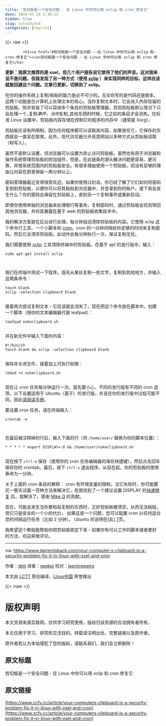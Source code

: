 ```yaml
---
title: '剪切板是一个安全问题 - 在 Linux 中你可以用 xclip 和 cron 修复它' 
date: 2019-01-24 2:30:11
hidden: true
slug: sulna3u7o4
categories: [reprint]
---
```


{{< raw >}}

            <h1><a href="#剪切板是一个安全问题---在-linux-中你可以用-xclip-和-cron-修复它"></a>剪切板是一个安全问题 - 在 Linux 中你可以用 xclip 和 cron 修复它</h1>
<p><strong>更新：我原文推荐的是 xsel，但几个用户报告说它禁用了他们的声音。这对我来说不是问题，但我发现了另一种方式（使用 <a href="https://github.com/astrand/xclip">xclip</a> ）来实现同样的目标，这样应该就能回避这个问题。文章已更新，切换到了 xclip。</strong></p>
<p>在你的操作系统上复制/粘贴的能力是必不可少的。无论你写的是代码还是剧本，这两个功能是在计算机上处理文本的核心。当你复制文本时，它会进入内存驻留的剪贴板。除非安装了可以容纳多个条目的剪贴板管理器，否则剪贴板默认情况下只会处理一个_复制<em>事件，当你</em>复制_其他东西的时候，它之前的条目才会消失。在标准 Linux 设置中，剪贴板内容存储在控制它的程序的内存中（通常是 Xorg）。</p>
<p>剪贴板应该有所限制，因为任何程序都可以读取其内容，如果放任它，它保存的东西就会一直呆在那里。此外，现代浏览器允许恶意网站以多种方式从剪贴板读取（和写入）。</p>
<p>虽然不是默认设置，但浏览器可以设置为禁止访问剪贴板。虽然也有用于浏览器和操作系统管理剪贴板的附加组件，但是，在此链条的源头解决问题更容易、更可靠，并使系统范围内的剪贴板安全。有很多理由使用一个剪贴板，但没有足够的理由让内容在那里保留一两分钟以上。</p>
<p>密码管理器最近变得很受欢迎，如果你使用过的话，你已经了解了它们如何将密码复制到剪贴板，以便你可以将其粘贴到浏览器中，并登录到你的帐户。接下来会发生什么？你的密码会保留在剪贴板上，直到另一个复制事件或重新启动。</p>
<p>即使你使用单独的浏览器来处理银行等事务，复制密码时，通过剪贴板会将其带回其他浏览器，并将其暴露在基于 web 的剪贴板收集技术中。</p>
<p>我的解决方案是在后台进行处理，每分钟自动清除剪贴板的内容。它使用 xclip 这个命令行工具、一个小脚本和 <a href="https://en.wikipedia.org/wiki/Cron">cron</a>。cron 的一分钟间隔给你足够的时间来复制密码，然后它会清空剪贴板。此动作会每分钟执行一次，保证复制无忧。</p>
<p>我们需要使用 <a href="https://github.com/astrand/xclip">xclip</a> 工具清除终端中的剪贴板。在基于 apt 的发行版中，输入：</p>
<pre><code class="hljs routeros">sudo apt-<span class="hljs-builtin-name">get</span> install xclip

</code></pre><p>我们在终端中测试一下程序。首先从某处复制一些文字，复制到其他地方，并输入这两条命令：</p>
<pre><code class="hljs armasm"><span class="hljs-symbol">touch</span> <span class="hljs-keyword">blank
</span><span class="hljs-symbol">xclip</span> -<span class="hljs-keyword">selection </span>clipboard <span class="hljs-keyword">blank
</span>
</code></pre><p>接着再次尝试复制文本 - 它应该就会消失了。现在把这个命令放在脚本中。创建一个脚本（用你的文本编辑器代替 leafpad）：</p>
<pre><code class="hljs stylus">leafpad nukeclipboard<span class="hljs-selector-class">.sh</span>

</code></pre><p>并在新文件中输入下面的内容：</p>
<pre><code class="hljs bash"><span class="hljs-meta">#!/bin/sh</span>
touch blank &amp;&amp; xclip -selection clipboard blank

</code></pre><p>保存并关闭文件，接着加上可执行权限：</p>
<pre><code class="hljs stylus">chmod +x nukeclipboard<span class="hljs-selector-class">.sh</span>

</code></pre><p>现在让 cron 任务每分钟运行一次。首先要小心，不同的发行版有不同的 cron 选项。以下设置适用于 Ubuntu（基于）的发行版，并且在你的发行版中过程可能不同，因此<a href="https://en.wikipedia.org/wiki/Cron">请阅读手册</a>。</p>
<p>要设置 cron 任务，请在终端输入：</p>
<pre><code class="hljs ebnf"><span class="hljs-attribute">crontab -e</span>

</code></pre><p>在最后被注释掉的行后，输入下面的行（将 <code>/home/user/</code> 替换为你的脚本位置）：</p>
<pre><code class="hljs routeros">* * * * * <span class="hljs-builtin-name">export</span> <span class="hljs-attribute">DISPLAY</span>=:0 &amp;&amp; /home/user/nukeclipboard.sh

</code></pre><p>现在按下 <code>ctrl-o</code> 保存（使用你的 cron 任务编辑器的保存快捷键），然后点击回车保存你的 crontab。最后，按下 <code>ctrl-x</code> 退出程序。从现在起，你的剪贴板的使用寿命为一分钟。</p>
<p>关于上面的 cron 条目的解释： cron 有环境变量的限制，当它失败时，你可能要花一整天试着一百种方法来解决它。在我找到了一个建议设置 DISPLAY 的<a href="https://stackoverflow.com/questions/14296911/when-linux-system-calls-scripts-some-commands-dont-work-cron-if-up-d/24070707#24070707">快速修复</a> 后，就解决了。感谢 <a href="https://stackoverflow.com/users/1618630/mike-q">Mike Q</a> 的贡献。</p>
<p>现在，可能会发生当你要粘贴复制的东西时，正好剪贴板被清空，从而无法粘贴，但它只是安全的一个小的代价。 如果这是一个问题，您可以配置 cron 以任何适合您的间隔运行任务（比如 2 分钟）。 Ubuntu 的说明在[此] <a href="https://help.ubuntu.com/community/CronHowto">7</a>页。</p>
<p>我希望这个教程能帮助你把剪贴板锁定下来 - 如果你有可以工作的脚本或者更好的方法，欢迎来做评论。</p>
<hr>
<p>via: <a href="https://www.darrentoback.com/your-computer-s-clipboard-is-a-security-problem-fix-it-in-linux-with-xsel-and-cron">https://www.darrentoback.com/your-computer-s-clipboard-is-a-security-problem-fix-it-in-linux-with-xsel-and-cron</a></p>
<p>作者：<a href="https://www.darrentoback.com/about-me">dmt</a> 译者：<a href="https://github.com/geekpi">geekpi</a> 校对：<a href="https://github.com/jasminepeng">jasminepeng</a></p>
<p>本文由 <a href="https://github.com/LCTT/TranslateProject">LCTT</a> 原创编译，<a href="https://linux.cn/">Linux中国</a> 荣誉推出</p>

          
{{< /raw >}}

# 版权声明
本文资源来源互联网，仅供学习研究使用，版权归该资源的合法拥有者所有，

本文仅用于学习、研究和交流目的。转载请注明出处、完整链接以及原作者。

原作者若认为本站侵犯了您的版权，请联系我们，我们会立即删除！

## 原文标题
剪切板是一个安全问题 - 在 Linux 中你可以用 xclip 和 cron 修复它

## 原文链接
[https://www.zcfy.cc/article/your-computers-clipboard-is-a-security-problem-fix-it-in-linux-with-xsel-and-cron](https://www.zcfy.cc/article/your-computers-clipboard-is-a-security-problem-fix-it-in-linux-with-xsel-and-cron)

